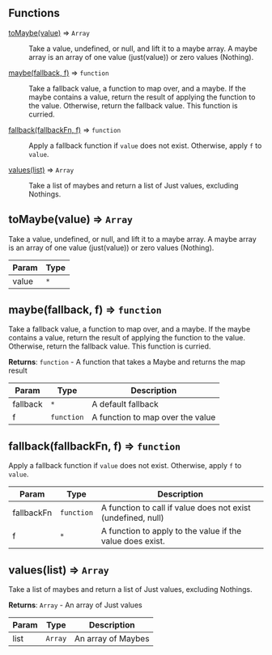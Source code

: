 ## Functions

<dl>
<dt><a href="#toMaybe">toMaybe(value)</a> ⇒ <code>Array</code></dt>
<dd><p>Take a value, undefined, or null, and lift
it to a maybe array.
A maybe array is an array of one value (just(value))
or zero values (Nothing).</p>
</dd>
<dt><a href="#maybe">maybe(fallback, f)</a> ⇒ <code>function</code></dt>
<dd><p>Take a fallback value, a function to map over, and a maybe.
If the maybe contains a value, return the result of applying
the function to the value. Otherwise, return the fallback value.
This function is curried.</p>
</dd>
<dt><a href="#fallback">fallback(fallbackFn, f)</a> ⇒ <code>function</code></dt>
<dd><p>Apply a fallback function if <code>value</code> does not exist.
Otherwise, apply <code>f</code> to <code>value</code>.</p>
</dd>
<dt><a href="#values">values(list)</a> ⇒ <code>Array</code></dt>
<dd><p>Take a list of maybes and return a list of Just values, excluding Nothings.</p>
</dd>
</dl>

<a name="toMaybe"></a>

## toMaybe(value) ⇒ <code>Array</code>
Take a value, undefined, or null, and lift
it to a maybe array.
A maybe array is an array of one value (just(value))
or zero values (Nothing).


| Param | Type |
| --- | --- |
| value | <code>\*</code> | 

<a name="maybe"></a>

## maybe(fallback, f) ⇒ <code>function</code>
Take a fallback value, a function to map over, and a maybe.
If the maybe contains a value, return the result of applying
the function to the value. Otherwise, return the fallback value.
This function is curried.

**Returns**: <code>function</code> - A function that takes a Maybe and returns the map result  

| Param | Type | Description |
| --- | --- | --- |
| fallback | <code>\*</code> | A default fallback |
| f | <code>function</code> | A function to map over the value |

<a name="fallback"></a>

## fallback(fallbackFn, f) ⇒ <code>function</code>
Apply a fallback function if `value` does not exist.
Otherwise, apply `f` to `value`.


| Param | Type | Description |
| --- | --- | --- |
| fallbackFn | <code>function</code> | A function to call if value does not exist (undefined, null) |
| f | <code>\*</code> | A function to apply to the value if the value does exist. |

<a name="values"></a>

## values(list) ⇒ <code>Array</code>
Take a list of maybes and return a list of Just values, excluding Nothings.

**Returns**: <code>Array</code> - An array of Just values  

| Param | Type | Description |
| --- | --- | --- |
| list | <code>Array</code> | An array of Maybes |

